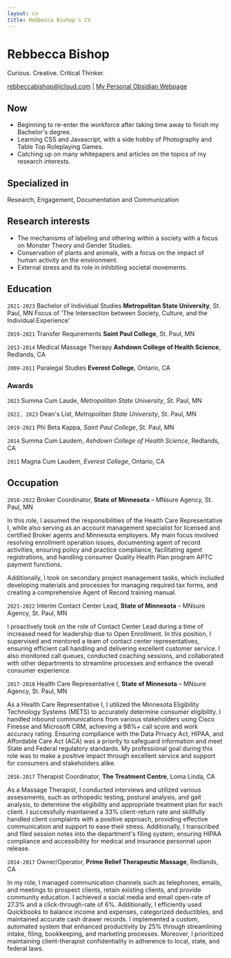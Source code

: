 ```yaml
---
layout: cv
title: Rebbecca Bishop's CV
---
```

# Rebbecca Bishop
Curious. Creative. Critical Thinker.

<div id="webaddress">
<a href="rebbeccabishop@icloud.com">rebbeccabishop@icloud.com</a>
| <a href="https://tenebrousdragon.com/home">My Personal Obsidian Webpage</a>
</div>

## Now

- Beginning to re-enter the workforce after taking time away to finish my Bachelor's degree.
- Learning CSS and Javascript, with a side hobby of Photography and Table Top Roleplaying Games.
- Catching up on many whitepapers and articles on the topics of my research interests.

## Specialized in

Research, Engagement, Documentation and Communication

## Research interests

- The mechanisms of labeling and othering within a society with a focus on Monster Theory and Gender Studies.
- Conservation of plants and animals, with a focus on the impact of human activity on the environment.
- External stress and its role in inhibiting societal movements. 

## Education

`2021-2023`
Bachelor of Individual Studies __Metropolitan State University__, St. Paul, MN
Focus of 'The Intersection between Society, Culture, and the Individual Experience'

`2019-2021`
Transfer Requirements **Saint Paul College**, St. Paul, MN

`2013-2014`
Medical Massage Therapy **Ashdown College of Health Science**, Redlands, CA

`2009-2011`
Paralegal Studies **Everest College**, Ontario, CA

### Awards

`2023`
Summa Cum Laude, *Metropolitan State University*, St. Paul, MN

`2022, 2023`
Dean's List, *Metropolitan State University*, St. Paul, MN

`2019-2021`
Phi Beta Kappa, *Saint Paul College*, St. Paul, MN

`2014`
Summa Cum Laudem, *Ashdown College of Health Science*, Redlands, CA

`2011`
Magna Cum Laudem, *Everest College*, Ontario, CA

## Occupation

`2018-2022`
Broker Coordinator, __State of Minnesota__ – MNsure Agency, St. Paul, MN

In this role, I assumed the responsibilities of the Health Care Representative I, while also serving as an account management specialist for licensed and certified Broker agents and Minnesota employers. My main focus involved resolving enrollment operation issues, documenting agent of record activities, ensuring policy and practice compliance, facilitating agent registrations, and handling consumer Quality Health Plan program APTC payment functions.

Additionally, I took on secondary project management tasks, which included developing materials and processes for managing required tax forms, and creating a comprehensive Agent of Record training manual.

`2021-2022`
Interim Contact Center Lead, __State of Minnesota__ – MNsure Agency, St. Paul, MN

I proactively took on the role of Contact Center Lead during a time of increased need for leadership due to Open Enrollment. In this position, I supervised and mentored a team of contact center representatives, ensuring efficient call handling and delivering excellent customer service. I also monitored call queues, conducted coaching sessions, and collaborated with other departments to streamline processes and enhance the overall consumer experience.

`2017-2018`
Health Care Representative I, __State of Minnesota__ – MNsure Agency, St. Paul, MN

As a Health Care Representative I, I utilized the Minnesota Eligibility Technology Systems (METS) to accurately determine consumer eligibility. I handled inbound communications from various stakeholders using Cisco Finesse and Microsoft CRM, achieving a 98%+ call score and work accuracy rating. Ensuring compliance with the Data Privacy Act, HIPAA, and Affordable Care Act (ACA) was a priority to safeguard information and meet State and Federal regulatory standards. My professional goal during this role was to make a positive impact through excellent service and support for consumers and stakeholders alike.

`2016-2017`
Therapist Coordinator, __The Treatment Centre__, Loma Linda, CA

As a Massage Therapist, I conducted interviews and utilized various assessments, such as orthopedic testing, postural analysis, and gait analysis, to determine the eligibility and appropriate treatment plan for each client. I successfully maintained a 33% client-return rate and skillfully handled client complaints with a positive approach, providing effective communication and support to ease their stress. Additionally, I transcribed and filed session notes into the department's filing system, ensuring HIPAA compliance and accessibility for medical and insurance personnel upon release.

`2014-2017`
Owner/Operator, __Prime Relief Therapeutic Massage__, Redlands, CA

In my role, I managed communication channels such as telephones, emails, and meetings to prospect clients, retain existing clients, and provide community education. I achieved a social media and email open-rate of 27.3% and a click-through-rate of 6%. Additionally, I efficiently used Quickbooks to balance income and expenses, categorized deductibles, and maintained accurate cash drawer records. I implemented a custom, automated system that enhanced productivity by 25% through streamlining intake, filing, bookkeeping, and marketing processes. Moreover, I prioritized maintaining client-therapist confidentiality in adherence to local, state, and federal laws.



<!-- ### Footer

Last updated: August 2023 -->
